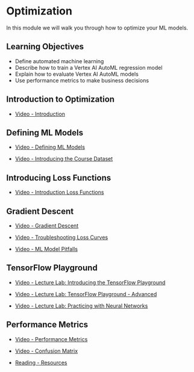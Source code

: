# Optimization

In this module we will walk you through how to optimize your ML models.

## Learning Objectives

- Define automated machine learning
- Describe how to train a Vertex AI AutoML regression model
- Explain how to evaluate Vertex AI AutoML models
- Use performance metrics to make business decisions

## Introduction to Optimization

- [Video - Introduction](https://www.coursera.org/learn/launching-machine-learning/lecture/ebCZS/introduction)

## Defining ML Models

- [Video - Defining ML Models](https://www.coursera.org/learn/launching-machine-learning/lecture/vMa8E/defining-ml-models)

- [Video - Introducing the Course Dataset](https://www.coursera.org/learn/launching-machine-learning/lecture/8KuEK/introducing-the-course-dataset)

## Introducing Loss Functions

- [Video - Introduction Loss Functions](https://www.coursera.org/learn/launching-machine-learning/lecture/dWGPb/introduction-loss-functions)

## Gradient Descent

- [Video - Gradient Descent](https://www.coursera.org/learn/launching-machine-learning/lecture/EuGsr/gradient-descent)

- [Video - Troubleshooting Loss Curves](https://www.coursera.org/learn/launching-machine-learning/lecture/mCvze/troubleshooting-loss-curves)

- [Video - ML Model Pitfalls](https://www.coursera.org/learn/launching-machine-learning/lecture/UOLZi/ml-model-pitfalls)

## TensorFlow Playground

- [Video - Lecture Lab: Introducing the TensorFlow Playground](https://www.coursera.org/learn/launching-machine-learning/lecture/WlqHm/lecture-lab-introducing-the-tensorflow-playground)

- [Video - Lecture Lab: TensorFlow Playground - Advanced](https://www.coursera.org/learn/launching-machine-learning/lecture/4hOSh/lecture-lab-tensorflow-playground-advanced)

- [Video - Lecture Lab: Practicing with Neural Networks](https://www.coursera.org/learn/launching-machine-learning/lecture/S8Rvt/lecture-lab-practicing-with-neural-networks)

## Performance Metrics

- [Video - Performance Metrics](https://www.coursera.org/learn/launching-machine-learning/lecture/MWo9n/performance-metrics)

- [Video - Confusion Matrix](https://www.coursera.org/learn/launching-machine-learning/lecture/KNX3r/confusion-matrix)

- [Reading - Resources](https://www.coursera.org/learn/launching-machine-learning/supplement/PJ0qy/resources)